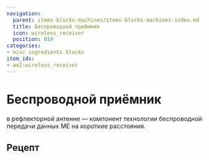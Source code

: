 ```yaml
---
navigation:
  parent: items-blocks-machines/items-blocks-machines-index.md
  title: Беспроводной приёмник
  icon: wireless_receiver
  position: 010
categories:
- misc ingredients blocks
item_ids:
- ae2:wireless_receiver
---
```


# Беспроводной приёмник

<ItemImage id="wireless_receiver" scale="4" />

<ItemLink id="fluix_pearl" /> в рефлекторной антенне — компонент технологии беспроводной передачи данных ME на короткие расстояния.

## Рецепт

<RecipeFor id="wireless_receiver" />